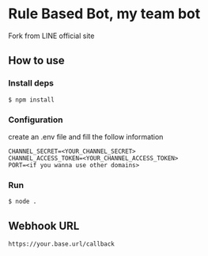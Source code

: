 # Rule Based Bot, my team bot

Fork from LINE official site

## How to use

### Install deps

```shell
$ npm install
```

### Configuration

create an .env file and fill the follow information

```shell
CHANNEL_SECRET=<YOUR_CHANNEL_SECRET>
CHANNEL_ACCESS_TOKEN=<YOUR_CHANNEL_ACCESS_TOKEN>
PORT=<if you wanna use other domains>
```

### Run

```shell
$ node .
```

## Webhook URL

```
https://your.base.url/callback
```
